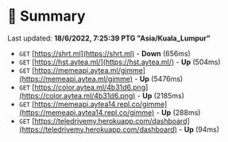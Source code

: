 # 📖 Summary
Last updated: **18/6/2022, 7:25:39 PTG "Asia/Kuala_Lumpur"**

- `GET` [https://shrt.ml](https://shrt.ml) - **Down** (656ms)
- `GET` [https://hst.aytea.ml/](https://hst.aytea.ml/) - **Up** (504ms)
- `GET` [https://memeapi.aytea.ml/gimme](https://memeapi.aytea.ml/gimme) - **Up** (5476ms)
- `GET` [https://color.aytea.ml/4b31d6.png](https://color.aytea.ml/4b31d6.png) - **Up** (2185ms)
- `GET` [https://memeapi.aytea14.repl.co/gimme](https://memeapi.aytea14.repl.co/gimme) - **Up** (288ms)
- `GET` [https://teledrivemy.herokuapp.com/dashboard](https://teledrivemy.herokuapp.com/dashboard) - **Up** (94ms)

